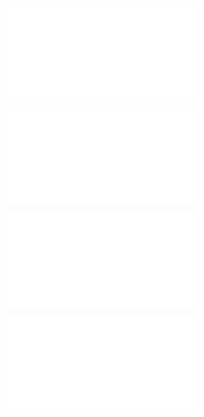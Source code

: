 ![@](steps/_.fa3ad648.md)

![@](steps/_.70b30df5.md)

![@](steps/prompt.2e341510.md)

![@](steps/_.12b35e32.md)